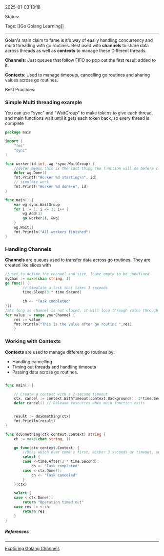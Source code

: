 2025-01-03 13:18

Status:

Tags: [[Go Golang Learning]]

---
Golan's main claim to fame is it's way of easily handling concurrency and multi threading with go routines. Best used with **channels** to share data across threads as well as **contexts** to manage these Different threads.

**Channels**: Just queues that follow FIFO so pop out the first result added to it.

**Contexts**: Used to manage timeouts, cancelling go routines and sharing values across go routines. 


Best Practices:


### Simple Multi threading example

You can use "sync" and "WaitGroup" to make tokens to give each thread, and main functions wait until it gets each token back, so every thread is complete

```go
package main

import (
    "fmt"
    "sync"
)

func worker(id int, wg *sync.WaitGroup) {
	//defer means this is the last thing the function will do before closing, to ensure this function does this
    defer wg.Done()
    fmt.Printf("Worker %d starting\n", id)
    // simulate work
    fmt.Printf("Worker %d done\n", id)
}

func main() {
    var wg sync.WaitGroup
    for i := 1; i <= 3; i++ {
        wg.Add(1)
        go worker(i, &wg)
    }
    wg.Wait()
    fmt.Println("All workers finished")
}
```

### Handling Channels

**Channels** are queues used to transfer data across go routines. They are created like slices with 

```go
//used to define the channel and size, leave empty to be unedfined
myChan := make(chan string, 1)
go func() {
        // Simulate a task that takes 3 seconds
        time.Sleep(3 * time.Second)
        
        ch <- "Task completed"
}()
//As long as channel is not closed, it will loop through value through channel
for value := range yourChannel {
	res := value
	fmt.Println("This is the value after go routine ",res)
	}

```
### Working with Contexts

**Contexts** are used to manage different go routines by:
- Handling cancelling
- Timing out threads and handling timeouts
- Passing data across go routines.


```go

func main() {

    // Create a context with a 2-second timeout
    ctx, cancel := context.WithTimeout(context.Background(), 2*time.Second)
    defer cancel() // Release resources when main function exits


    result := doSomething(ctx)
    fmt.Println(result)
}

func doSomething(ctx context.Context) string {
    ch := make(chan string, 1)

    go func(ctx context.Context) {
        //Does which ever come's first, either 3 seconds or timeout, so 
        select {
        case <-time.After(3 * time.Second):
            ch <- "Task completed"
        case <-ctx.Done():
            ch <- "Task canceled"
        }
    }(ctx)

    select {
    case <-ctx.Done():
        return "Operation timed out"
    case res := <-ch:
        return res
    }
}


```



##### References


----
[Exploring Golang Channels](https://medium.com/@ravikumar19997/exploring-the-depths-of-golang-channels-a-comprehensive-guide-53e1a97cafe6)